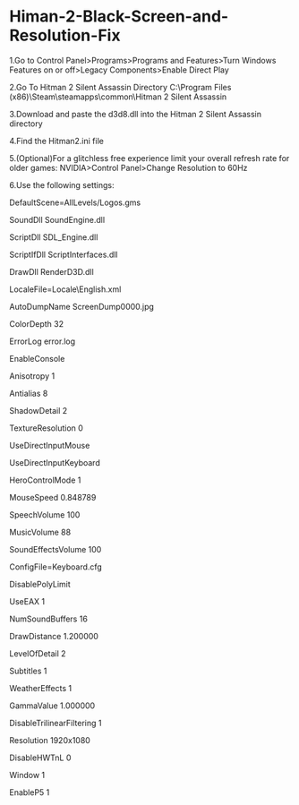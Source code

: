 # Himan-2-Black-Screen-and-Resolution-Fix

1.Go to Control Panel>Programs>Programs and Features>Turn Windows Features on or off>Legacy Components>Enable Direct Play

2.Go To Hitman 2 Silent Assassin Directory C:\Program Files (x86)\Steam\steamapps\common\Hitman 2 Silent Assassin

3.Download and paste the d3d8.dll into the Hitman 2 Silent Assassin directory

4.Find the Hitman2.ini file

5.(Optional)For a glitchless free experience limit your overall refresh rate for older games:
NVIDIA>Control Panel>Change Resolution to 60Hz

6.Use the following settings:

DefaultScene=AllLevels/Logos.gms

SoundDll SoundEngine.dll

ScriptDll SDL_Engine.dll

ScriptIfDll ScriptInterfaces.dll

DrawDll RenderD3D.dll

LocaleFile=Locale\English.xml

AutoDumpName ScreenDump0000.jpg

ColorDepth 32

ErrorLog error.log

EnableConsole

Anisotropy 1

Antialias 8

ShadowDetail 2

TextureResolution 0

UseDirectInputMouse

UseDirectInputKeyboard

HeroControlMode 1

MouseSpeed 0.848789

SpeechVolume 100

MusicVolume 88

SoundEffectsVolume 100

ConfigFile=Keyboard.cfg

DisablePolyLimit

UseEAX 1

NumSoundBuffers 16

DrawDistance 1.200000

LevelOfDetail 2

Subtitles 1

WeatherEffects 1

GammaValue 1.000000

DisableTrilinearFiltering 1

Resolution 1920x1080

DisableHWTnL 0

Window 1

EnableP5 1
